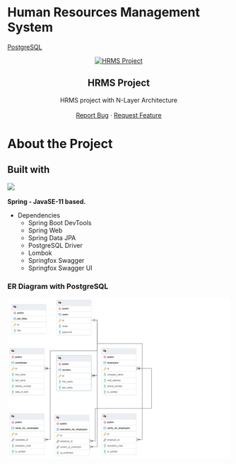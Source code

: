 # Human Resources Management System

<a href="https://github.com/canpolatt/JavaReactHomework6-1">PostgreSQL</a>

<p align="center">

 <a href="https://github.com/canpolatt/HRMS">
    <img src="https://www.hrkatha.com/wp-content/uploads/HRMS.png" alt="HRMS Project" width="30%">
  </a>
<h2 align="center">HRMS Project</h2>
<p align="center">
 HRMS project with N-Layer Architecture
    <br />
    <br />
    <a href="https://github.com/canpolatt/HRMS/issues">Report Bug</a>
   ·
    <a href="https://github.com/canpolatt/HRMS/issues">Request Feature</a>
  </p>
</p>

# About the Project

## Built with
<img src="https://www.pngfind.com/pngs/m/53-535670_spring-framework-logo-spring-boot-hd-png-download.png" width="45px"></img>


**Spring - JavaSE-11 based.**
* Dependencies
  * Spring Boot DevTools
  * Spring Web
  * Spring Data JPA
  * PostgreSQL Driver
  * Lombok
  * Springfox Swagger
  * Springfox Swagger UI

### ER Diagram with PostgreSQL
![Er Diagram](/er_diagram.png)




